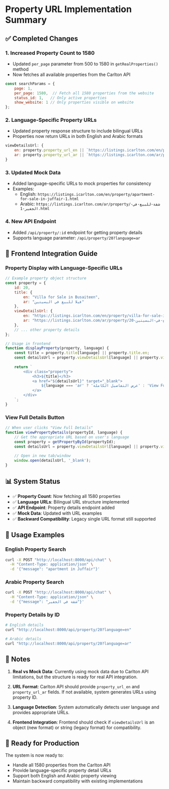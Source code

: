 # Property URL Implementation Summary

## ✅ Completed Changes

### 1. **Increased Property Count to 1580**
- Updated `per_page` parameter from 500 to 1580 in `getRealProperties()` method
- Now fetches all available properties from the Carlton API

```javascript
const searchParams = {
    page: 1,
    per_page: 1580,  // Fetch all 1580 properties from the website
    status_id: 1,   // Only active properties
    show_website: 1 // Only properties visible on website
};
```

### 2. **Language-Specific Property URLs**
- Updated property response structure to include bilingual URLs
- Properties now return URLs in both English and Arabic formats

```javascript
viewDetailsUrl: {
    en: property.property_url_en || `https://listings.icarlton.com/en/property/${property.id}`,
    ar: property.property_url_ar || `https://listings.icarlton.com/ar/property/${property.id}`
}
```

### 3. **Updated Mock Data**
- Added language-specific URLs to mock properties for consistency
- Examples:
  - English: `https://listings.icarlton.com/en/property/apartment-for-sale-in-juffair-1.html`
  - Arabic: `https://listings.icarlton.com/ar/property/شقة-للبيع-في-الجفير-1.html`

### 4. **New API Endpoint**
- Added `/api/property/:id` endpoint for getting property details
- Supports language parameter: `/api/property/20?language=ar`

## 🔧 Frontend Integration Guide

### Property Display with Language-Specific URLs

```javascript
// Example property object structure
const property = {
    id: 20,
    title: {
        en: "Villa for Sale in Busaiteen",
        ar: "فيلا للبيع في البسيتين"
    },
    viewDetailsUrl: {
        en: "https://listings.icarlton.com/en/property/villa-for-sale-in-busaiteen-20.html",
        ar: "https://listings.icarlton.com/ar/property/فيلا-للبيع-في-البسيتين-20.html"
    },
    // ... other property details
};

// Usage in frontend
function displayProperty(property, language) {
    const title = property.title[language] || property.title.en;
    const detailsUrl = property.viewDetailsUrl[language] || property.viewDetailsUrl.en;
    
    return `
        <div class="property">
            <h3>${title}</h3>
            <a href="${detailsUrl}" target="_blank">
                ${language === 'ar' ? 'عرض التفاصيل الكاملة' : 'View Full Details'}
            </a>
        </div>
    `;
}
```

### View Full Details Button

```javascript
// When user clicks "View Full Details"
function viewPropertyDetails(propertyId, language) {
    // Get the appropriate URL based on user's language
    const property = getPropertyById(propertyId);
    const detailsUrl = property.viewDetailsUrl[language] || property.viewDetailsUrl.en;
    
    // Open in new tab/window
    window.open(detailsUrl, '_blank');
}
```

## 📊 System Status

- ✅ **Property Count**: Now fetching all 1580 properties
- ✅ **Language URLs**: Bilingual URL structure implemented
- ✅ **API Endpoint**: Property details endpoint added
- ✅ **Mock Data**: Updated with URL examples
- ✅ **Backward Compatibility**: Legacy single URL format still supported

## 🚀 Usage Examples

### English Property Search
```bash
curl -X POST "http://localhost:8000/api/chat" \
  -H "Content-Type: application/json" \
  -d '{"message": "apartment in Juffair"}'
```

### Arabic Property Search  
```bash
curl -X POST "http://localhost:8000/api/chat" \
  -H "Content-Type: application/json" \
  -d '{"message": "شقة في الجفير"}'
```

### Property Details by ID
```bash
# English details
curl "http://localhost:8000/api/property/20?language=en"

# Arabic details  
curl "http://localhost:8000/api/property/20?language=ar"
```

## 📝 Notes

1. **Real vs Mock Data**: Currently using mock data due to Carlton API limitations, but the structure is ready for real API integration.

2. **URL Format**: Carlton API should provide `property_url_en` and `property_url_ar` fields. If not available, system generates URLs using property ID.

3. **Language Detection**: System automatically detects user language and provides appropriate URLs.

4. **Frontend Integration**: Frontend should check if `viewDetailsUrl` is an object (new format) or string (legacy format) for compatibility.

## 🔄 Ready for Production

The system is now ready to:
- Handle all 1580 properties from the Carlton API
- Provide language-specific property detail URLs
- Support both English and Arabic property viewing
- Maintain backward compatibility with existing implementations
